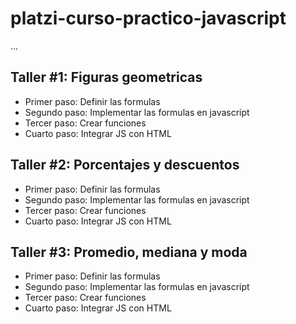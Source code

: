 # platzi-curso-practico-javascript

...

## Taller #1: Figuras geometricas

-  Primer paso: Definir las formulas
-  Segundo paso: Implementar las formulas en javascript
-  Tercer paso: Crear funciones
-  Cuarto paso: Integrar JS con HTML

## Taller #2: Porcentajes y descuentos

-  Primer paso: Definir las formulas
-  Segundo paso: Implementar las formulas en javascript
-  Tercer paso: Crear funciones
-  Cuarto paso: Integrar JS con HTML

## Taller #3: Promedio, mediana y moda

-  Primer paso: Definir las formulas
-  Segundo paso: Implementar las formulas en javascript
-  Tercer paso: Crear funciones
-  Cuarto paso: Integrar JS con HTML
